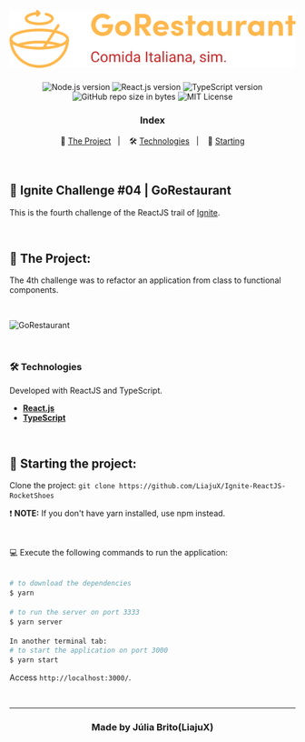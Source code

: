 <h1 align="center">
  <br>
  <img src="./src/assets/logo-readme.svg" alt="GoResturant" width="600px">
</h1>

<p align="center">
  <img alt="Node.js version" src="https://img.shields.io/badge/Node.js-v14.18.0-689f63?style=flat&logoColor=689f63&logo=node.js">
  
  <img alt="React.js version" src="https://img.shields.io/badge/React.js-v17.0.1-60dafb?style=flat&logoColor=60dafb&logo=react">

  <img alt="TypeScript version" src="https://img.shields.io/badge/TypeScript-v4.4.3-007acc?style=flat&logoColor=007acc&logo=typescript">
    
  <br>
  
  <img alt="GitHub repo size in bytes" src="https://img.shields.io/github/repo-size/LiajuX/Ignite-ReactJS-Refactor-GoResturant?color=green">
    
   <img alt="MIT License" src="https://img.shields.io/github/license/LiajuX/Ignite-ReactJS-Refactor-GoResturant">
</p>

<h3 align="center">
  Index
</h3>

<p align="center">
  🍝 <a href="#%EF%B8%8F-the-project">The Project</a>&nbsp;&nbsp;&nbsp;|&nbsp;&nbsp;&nbsp;
  🛠 <a href="#-technologies">Technologies</a>&nbsp;&nbsp;&nbsp;|&nbsp;&nbsp;&nbsp;
  🏁 <a href="#-starting-the-project">Starting</a>
</p>

<br>

## 🚀 Ignite Challenge #04 | GoRestaurant   
This is the fourth challenge of the ReactJS trail of [Ignite](https://rocketseat.com.br/ignite).

<br> 

## 🍝 The Project:

The 4th challenge was to refactor an application from class to functional components.

<br>

![GoRestaurant](https://user-images.githubusercontent.com/53796370/157715728-3e8b02bf-5d37-4b8d-8d1f-d02119505eaf.gif)

<br/>

### 🛠 Technologies
Developed with ReactJS and TypeScript.

- **[React.js](https://reactjs.org/)**
- **[TypeScript](https://www.typescriptlang.org/)**
<br>

## 🏁 Starting the project:

Clone the project: `git clone https://github.com/LiajuX/Ignite-ReactJS-RocketShoes`

❗ **NOTE:** If you don't have yarn installed, use npm instead.

<br>

💻 Execute the following commands to run the application:

````zsh

# to download the dependencies
$ yarn

# to run the server on port 3333
$ yarn server

In another terminal tab:
# to start the application on port 3000
$ yarn start

````
Access `http://localhost:3000/`.

<br>

---

<h3 align="center" >
  Made by Júlia Brito(LiajuX)
</h3>
